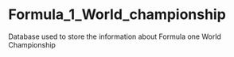 # Formula_1_World_championship
Database used to store the information about Formula one World Championship
